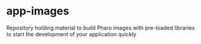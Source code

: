 # app-images
Repository holding material to build Pharo images with pre-loaded libraries to start the development of your application quickly

